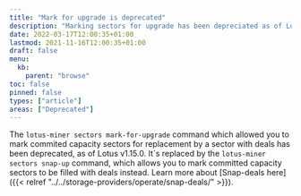 ```yaml
---
title: "Mark for upgrade is deprecated"
description: "Marking sectors for upgrade has been depreciated as of Lotus v1.15.0"
date: 2022-03-17T12:00:35+01:00
lastmod: 2021-11-16T12:00:35+01:00
draft: false
menu:
  kb:
    parent: "browse"
toc: false
pinned: false
types: ["article"]
areas: ["Deprecated"]
---
```


The `lotus-miner sectors mark-for-upgrade` command which allowed you to mark commited capacity sectors for replacement by a sector with deals has been deprecated, as of Lotus v1.15.0. It´s replaced by the `lotus-miner sectors snap-up` command, which allows you to mark committed capacity sectors to be filled with deals instead. Learn more about [Snap-deals here]({{< relref "../../storage-providers/operate/snap-deals/" >}}).